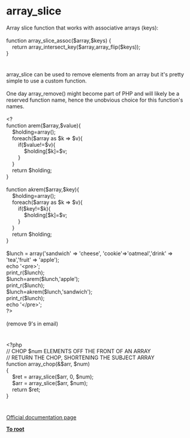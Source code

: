 # array_slice




<div class="phpcode"><span class="html">
Array slice function that works with associative arrays (keys):<br><br>function array_slice_assoc($array,$keys) {<br>&#xA0; &#xA0; return array_intersect_key($array,array_flip($keys));<br>}</span>
</div>
  

#


<div class="phpcode"><span class="html">
array_slice can be used to remove elements from an array but it&apos;s pretty simple to use a custom function.<br><br>One day array_remove() might become part of PHP and will likely be a reserved function name, hence the unobvious choice for this function&apos;s names.<br><br>&lt;?<br>function arem($array,$value){<br>&#xA0; &#xA0; $holding=array();<br>&#xA0; &#xA0; foreach($array as $k =&gt; $v){<br>&#xA0; &#xA0; &#xA0; &#xA0; if($value!=$v){<br>&#xA0; &#xA0; &#xA0; &#xA0; &#xA0; &#xA0; $holding[$k]=$v;<br>&#xA0; &#xA0; &#xA0; &#xA0; }<br>&#xA0; &#xA0; }&#xA0; &#xA0; <br>&#xA0; &#xA0; return $holding;<br>}<br><br>function akrem($array,$key){<br>&#xA0; &#xA0; $holding=array();<br>&#xA0; &#xA0; foreach($array as $k =&gt; $v){<br>&#xA0; &#xA0; &#xA0; &#xA0; if($key!=$k){<br>&#xA0; &#xA0; &#xA0; &#xA0; &#xA0; &#xA0; $holding[$k]=$v;<br>&#xA0; &#xA0; &#xA0; &#xA0; }<br>&#xA0; &#xA0; }&#xA0; &#xA0; <br>&#xA0; &#xA0; return $holding;<br>}<br><br>$lunch = array(&apos;sandwich&apos; =&gt; &apos;cheese&apos;, &apos;cookie&apos;=&gt;&apos;oatmeal&apos;,&apos;drink&apos; =&gt; &apos;tea&apos;,&apos;fruit&apos; =&gt; &apos;apple&apos;);<br>echo &apos;&lt;pre&gt;&apos;;<br>print_r($lunch);<br>$lunch=arem($lunch,&apos;apple&apos;);<br>print_r($lunch);<br>$lunch=akrem($lunch,&apos;sandwich&apos;);<br>print_r($lunch);<br>echo &apos;&lt;/pre&gt;&apos;;<br>?&gt;<br><br>(remove 9&apos;s in email)</span>
</div>
  

#


<div class="phpcode"><span class="html">
<span class="default">&lt;?php<br></span><span class="comment">// CHOP $num ELEMENTS OFF THE FRONT OF AN ARRAY<br>// RETURN THE CHOP, SHORTENING THE SUBJECT ARRAY<br></span><span class="keyword">function </span><span class="default">array_chop</span><span class="keyword">(&amp;</span><span class="default">$arr</span><span class="keyword">, </span><span class="default">$num</span><span class="keyword">)<br>{<br>&#xA0; &#xA0; </span><span class="default">$ret </span><span class="keyword">= </span><span class="default">array_slice</span><span class="keyword">(</span><span class="default">$arr</span><span class="keyword">, </span><span class="default">0</span><span class="keyword">, </span><span class="default">$num</span><span class="keyword">);<br>&#xA0; &#xA0; </span><span class="default">$arr </span><span class="keyword">= </span><span class="default">array_slice</span><span class="keyword">(</span><span class="default">$arr</span><span class="keyword">, </span><span class="default">$num</span><span class="keyword">);<br>&#xA0; &#xA0; return </span><span class="default">$ret</span><span class="keyword">;<br>}</span>
</span>
</div>
  

#

[Official documentation page](https://www.php.net/manual/en/function.array-slice.php)

**[To root](/README.md)**